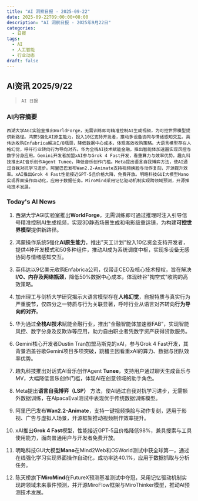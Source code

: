 ```yaml
---
title: "AI 洞察日报 - 2025-09-22"
date: 2025-09-22T09:00:00+08:00
description: "AI 洞察日报 - 2025年9月22日"
categories:
  - 日报
tags:
  - AI
  - 人工智能
  - 行业动态
draft: false
---
```


## AI资讯 2025/9/22

>  `AI 日报` 



### **AI内容摘要**

```
西湖大学AGI实验室推出WorldForge，无需训练即可精准控制AI生成视频，为可控世界模型提供新路径。鸿蒙5强化AI原生能力，投入10亿支持开发者，推动多设备协同与情绪感知交互。英伟达收购Enfabrica解决I/O瓶颈，降低数据中心成本，体现高效收购策略。大语言模型存在人格幻觉，呼吁行业转向行为导向对齐。华为全栈AI技术赋能金融，推出智能体加速器实现风控与数字分身应用。Gemini开发者加盟xAI参与Grok 4 Fast开发，看重算力与效率优势。趣丸科技推出AI音乐创作Agent Tunee，降低音乐创作门槛。Meta提出语言自我博弈方法，使AI通过自我对抗学习进步。阿里巴巴发布Wan2.2-Animate支持视频换脸与动作复刻，开源提升效率。xAI推出Grok 4 Fast性能接近GPT-5且价格大降，免费开放。明略科技GUI大模型Mano实现界面操作自动化，应用于数据任务。MiroMind采用记忆驱动机制实现跨领域预测，开源推动技术发展。
```



### **Today's AI News**

1. 西湖大学AGI实验室推出**WorldForge**，无需训练即可通过推理时注入引导信号精准控制AI生成视频，实现3D静态场景生成和电影级重运镜，为构建**可控世界模型**提供新路径。

2. 鸿蒙操作系统5强化**AI原生能力**，推出"天工计划”投入10亿资金支持开发者，提供4种开发模式和50多种组件，推动AI成为系统调度中枢，实现多设备无感协同与情绪感知交互。

3. 英伟达以9亿美元收购Enfabrica公司，仅带走CEO及核心技术授权，旨在解决**I/O、内存及网络瓶颈**，降低50%数据中心成本，体现硅谷"掏空式”收购的高效策略。

4. 加州理工与剑桥大学研究揭示大语言模型存在**人格幻觉**，自报特质与真实行为严重脱节，仅四分之一特质与行为关联显著，呼吁行业从语言对齐转向**行为导向的对齐**。

5. 华为通过**全栈AI技术**赋能金融行业，推出"金融智能体加速器FAB”，实现智能风控、数字分身及反欺诈等应用，助力自由职业者凭数字资产获得贷款服务。

6. Gemini核心开发者Dustin Tran加盟马斯克的xAI，参与Grok 4 Fast开发，其背景涵盖谷歌Gemini项目多项突破，跳槽主因看重xAI的算力、数据与团队效率优势。

7. 趣丸科技推出对话式AI音乐创作Agent **Tunee**，支持用户通过聊天生成音乐与MV，大幅降低音乐创作门槛，体现AI在创意领域的助手角色。

8. Meta提出**语言自我博弈（LSP）** 方法，使AI通过自我对抗学习进步，无需额外数据训练，在AlpacaEval测试中表现优于传统数据训练模型。

9. 阿里巴巴发布**Wan2.2-Animate**，支持一键视频换脸与动作复刻，适用于影视、广告与虚拟人场景，开源框架推动视频制作效率提升。

10. xAI推出**Grok 4 Fast**模型，性能接近GPT-5且价格降低98%，兼具搜索与工具使用能力，面向普通用户与开发者免费开放。

11. 明略科技GUI大模型**Mano**在Mind2Web和OSWorld测试中获全球第一，通过在线强化学习实现界面操作自动化，成功率达40.1%，应用于数据抓取与分析任务。

12. 陈天桥旗下**MiroMind**在FutureX预测基准测试中夺冠，采用记忆驱动机制实现跨领域未来事件预测，并开源MiroFlow框架与MiroThinker模型，推动AI预测技术发展。